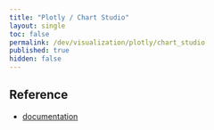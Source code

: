 ```yaml
---
title: "Plotly / Chart Studio"
layout: single
toc: false
permalink: /dev/visualization/plotly/chart_studio
published: true
hidden: false
---
```


<head>
  <base target="_blank">
</head>



## Reference

- [documentation](https://plotly.com/python/chart-studio/)